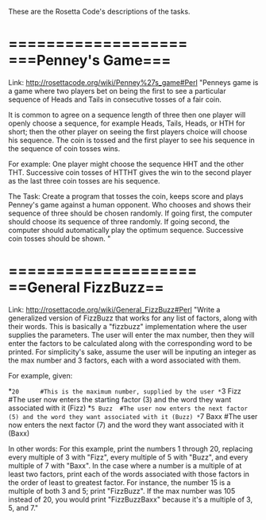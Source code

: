 These are the Rosetta Code's descriptions of the tasks.

===================
===Penney's Game===
===================
Link: http://rosettacode.org/wiki/Penney%27s_game#Perl
"Penneys game is a game where two players bet on being the first to see a particular sequence of Heads and Tails in consecutive tosses of a fair coin.

It is common to agree on a sequence length of three then one player will openly choose a sequence, for example Heads, Tails, Heads, or HTH for short; then the other player on seeing the first players choice will choose his sequence. The coin is tossed and the first player to see his sequence in the sequence of coin tosses wins.

For example: One player might choose the sequence HHT and the other THT. Successive coin tosses of HTTHT gives the win to the second player as the last three coin tosses are his sequence.

The Task:
Create a program that tosses the coin, keeps score and plays Penney's game against a human opponent.
Who chooses and shows their sequence of three should be chosen randomly.
If going first, the computer should choose its sequence of three randomly.
If going second, the computer should automatically play the optimum sequence.
Successive coin tosses should be shown. "

====================
==General FizzBuzz==
====================
Link: http://rosettacode.org/wiki/General_FizzBuzz#Perl
"Write a generalized version of FizzBuzz that works for any list of factors, along with their words. This is basically a "fizzbuzz" implementation where the user supplies the parameters. The user will enter the max number, then they will enter the factors to be calculated along with the corresponding word to be printed. For simplicity's sake, assume the user will be inputing an integer as the max number and 3 factors, each with a word associated with them.

For example, given:

*`20      #This is the maximum number, supplied by the user
*`3 Fizz  #The user now enters the starting factor (3) and the word they want associated with it (Fizz)
*`5 Buzz  #The user now enters the next factor (5) and the word they want associated with it (Buzz)
*`7 Baxx  #The user now enters the next factor (7) and the word they want associated with it (Baxx)

In other words: For this example, print the numbers 1 through 20, replacing every multiple of 3 with "Fizz", every multiple of 5 with "Buzz", and every multiple of 7 with "Baxx". In the case where a number is a multiple of at least two factors, print each of the words associated with those factors in the order of least to greatest factor. For instance, the number 15 is a multiple of both 3 and 5; print "FizzBuzz". If the max number was 105 instead of 20, you would print "FizzBuzzBaxx" because it's a multiple of 3, 5, and 7."
